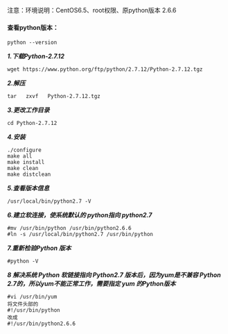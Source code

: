 注意：环境说明：CentOS6.5、root权限、原python版本 2.6.6

#### 查看python版本：
```
python --version
```

***1.下载Python-2.7.12***
```
wget https://www.python.org/ftp/python/2.7.12/Python-2.7.12.tgz
```

***2.解压***
```
tar   zxvf   Python-2.7.12.tgz
```

***3.更改工作目录***
```
cd Python-2.7.12  
```

***4.安装***
```
./configure  
make all             
make install  
make clean  
make distclean  
```

***5.查看版本信息***
```
/usr/local/bin/python2.7 -V  
```


***6.建立软连接，使系统默认的 python指向 python2.7***
```
#mv /usr/bin/python /usr/bin/python2.6.6  
#ln -s /usr/local/bin/python2.7 /usr/bin/python  
```

***7.重新检验Python 版本***
```
#python -V  
```

***8 解决系统 Python 软链接指向 Python2.7 版本后，因为yum是不兼容 Python 2.7的，所以yum不能正常工作，需要指定 yum 的Python版本***
```
#vi /usr/bin/yum  
将文件头部的
#!/usr/bin/python
改成
#!/usr/bin/python2.6.6
```
